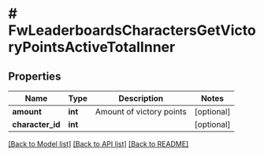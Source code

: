 # # FwLeaderboardsCharactersGetVictoryPointsActiveTotalInner

## Properties

Name | Type | Description | Notes
------------ | ------------- | ------------- | -------------
**amount** | **int** | Amount of victory points | [optional]
**character_id** | **int** |  | [optional]

[[Back to Model list]](../../README.md#models) [[Back to API list]](../../README.md#endpoints) [[Back to README]](../../README.md)
